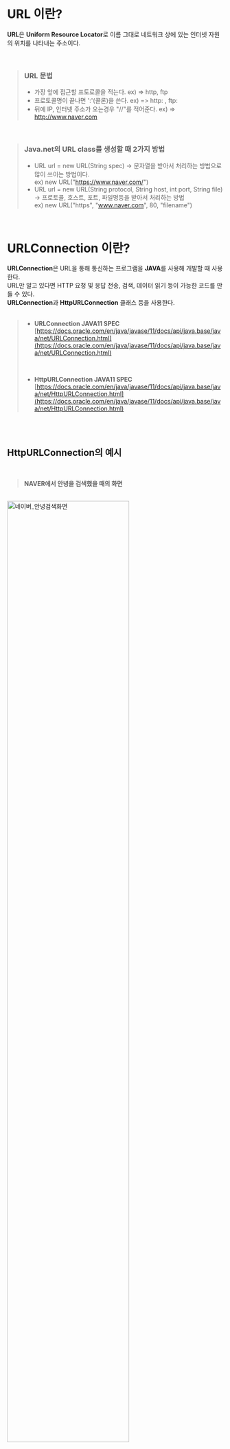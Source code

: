 # URL 이란?

**URL**은 **Uniform Resource Locator**로 이름 그대로 네트워크 상에 있는 인터넷 자원의 위치를 나타내는 주소이다.

</br>

> ### URL 문법
> - 가장 앞에 접근할 프토로콜을 적는다. ex) => http, ftp
> - 프로토콜명이 끝나면 ':'(콜론)을 쓴다. ex) => http:  , ftp:
> - 뒤에 IP, 인터넷 주소가 오는경우 "//"를 적어준다.  ex) => http://www.naver.com

</br>

> ### Java.net의 URL class를 생성할 때 2가지 방법  
> - URL url = new URL(String spec) -> 문자열을 받아서 처리하는 방법으로 많이 쓰이는 방법이다.  
>  ex) new URL("https://www.naver.com/")  
> - URL url = new URL(String protocol, String host, int port, String file) -> 프로토콜, 호스트, 포트, 파일명등을 받아서 처리하는 방법  
>  ex) new URL("https", "www.naver.com", 80, "filename")  

</br>

# URLConnection 이란?  
**URLConnection**은 URL을 통해 통신하는 프로그램을 **JAVA**를 사용해 개발할 때 사용한다.  
URL만 알고 있다면 HTTP 요청 및 응답 전송, 검색, 데이터 읽기 등이 가능한 코드를 만들 수 있다.                                           
 **URLConnection**과 **HttpURLConnection** 클래스 등을 사용한다.  
 <br>
 > - **URLConnection JAVA11 SPEC**<br>
 > [https://docs.oracle.com/en/java/javase/11/docs/api/java.base/java/net/URLConnection.html](https://docs.oracle.com/en/java/javase/11/docs/api/java.base/java/net/URLConnection.html)
 > <br>
 > 
> - **HttpURLConnection JAVA11 SPEC** <br>
 > [https://docs.oracle.com/en/java/javase/11/docs/api/java.base/java/net/HttpURLConnection.html](https://docs.oracle.com/en/java/javase/11/docs/api/java.base/java/net/HttpURLConnection.html)


 <br><br>
 
 ## HttpURLConnection의 예시 
 <br>
 
 > **NAVER에서 안녕을 검색했을 때의 화면**
 </br>
 <img width="75%" height="75%" alt="네이버_안녕검색화면" src="https://user-images.githubusercontent.com/67998815/153976659-0b7a0a13-e890-4deb-ab92-c340c30bded6.PNG">  
 </br>
 
 > **Code**  </br>
 
 </br>
<img width="80%" height="80%" alt="네이버_안녕검색코드" src="https://user-images.githubusercontent.com/67998815/153979911-d485c682-2743-45b5-93c3-7e1be141e33e.PNG">

</br>

> **읽어오는 html 데이터** </br>

</br>

```
"data": "<!doctype html>   
<html lang=\"ko\" data-dark=\"false\"> 
<head> <meta charset=\"utf-8\"> <title>NAVER</title> <meta http-equiv=\"X-UA-Compatible\" content=\"IE=edge\"> 
<meta name=\"viewport\" content=\"width=1190\"> <meta name=\"apple-mobile-web-app-title\" content=\"NAVER\"/>   
<meta name=\"robots\" content=\"index,nofollow\"/>    
<meta name=\"description\" content=\"네이버 메인에서 다양한 정보와 유용한 컨텐츠를 만나 보세요\"/> <meta property=\"og:title\" content=\"네이버\">   
<meta property=\"og:url\" content=\"https://www.naver.com/\">   <metaproperty=\"og:image\"content=\"https://s.pstatic.net/static/www/mobile/edit/2016/0705/mobile_212852414260.png\">   
<meta property=\"og:description\" content=\"네이버 메인에서 다양한 정보와 유용한 컨텐츠를 만나 보세요\"/>  

       (중략)
       
<h3 class=\"blind\">네이버 정책 및 약관</h3> 
<ul class=\"list_corp\"> <li class=\"corp_item\">
<a href=\"https://www.navercorp.com\" data-clk=\"intronhn\">회사소개</a></li> 
<li class=\"corp_item\"><a href=\"https://recruit.navercorp.com/naver/recruitMain\" data-clk=\"recruit\">인재채용</a></li> <li class=\"corp_item\">
<a href=\"https://www.navercorp.com/naver/proposalGuide\" data-clk=\"contact\">제휴제안</a></li> <li class=\"corp_item\">
<a href=\"/policy/service.html\" data-clk=\"service\">이용약관</a></li> <li class=\"corp_item\">
<a href=\"/policy/privacy.html\" data-clk=\"privacy\"><strong>개인정보처리방침</strong></a></li> <li class=\"corp_item\">
<a href=\"/policy/youthpolicy.html\" data-clk=\"youth\">청소년보호정책</a></li> 
<li class=\"corp_item\"><a href=\"/policy/spamcheck.html\" data-clk=\"policy\">네이버 정책</a></li> 
<li class=\"corp_item\"><a href=\"https://help.naver.com/\" data-clk=\"helpcenter\">고객센터</a></li> </ul> <address class=\"addr\">
<a href=\"https://www.navercorp.com\" target=\"_blank\" data-clk=\"nhn\">ⓒ NAVER Corp.</a></address> 
</div> </div> </div> </div> <div id=\"adscript\" style=\"display:none\"></div> </body> </html>"
```

</br>

 ## URLConnection 생성 과정  
 
 **1. URL 객체 생성하기**
 
 ```
 URL url = new URL("https://www.naver.com");
 ```
 
 **2. URL에서 URLConnection 객체 얻기**
 
 ```
 URLConnection con = url.openConnection(); // urlConnection 객체 생성
 HttpURLConnection con = (HttpURLConnection) url.openConnection(); // 형변환을 통한 HttpURLConnection 객체 생성
 HttpsURLConnection con = (HttpsURLConnection) url.openConnection(); // 형변환을 통한 HttpsURLConnection 객체 생성
 ```  
 
 > URLConnection 클래스는 생성자가 protected로 선언되어있기 때문에 직접 객체생성은 할 수 없다.  
 > openConnection() 메서드가 리턴하는 URLConnection 객체를 사용하거나 형변환하여 HttpURLConnection 등으로 사용할 수 있다.
 
 </br>

 **3. URLConnection 요청 방식 설정**  
 
 > 클라이언트와 서버, 서버와 서버 등의 연결을 설정하기 전 다양한 옵션을 설정할 수 있다.    
 
#### - URLConnection Method

```
 - setConnectTimeout (int timeout) : 연결 타임아웃 값을 설정 (단위: millisecond)
 
 - setReadTimeOut (int timeout) : 읽기 타임아웃 값을 설정 (단위: millisecond)
 
 - setDefaultUseCaches (boolean default) : 기본 캐시 사용여부를 설정(기본값: true) 
 
 - setUseCaches (boolean useCaches) : 연결이 캐시를 사용하는지 여부를 설정(기본값: true)
 
 - setDoInput (boolean doInput) : URLConnection을 서버에서 컨텐츠를 읽는 데 사용가능한지 설정(기본값: true)
 
 - setDoOutput (boolean doOutput) : URLConnection이 서버에 데이터를 보내는 데 사용할 수 있는지 여부를 설정(기본값: false)
 
 - setIfModifiedSince (long time) : 클라이언트가 검색한 컨텐츠의 마지막 수정 시간을 설정. 서버가 저장된 시간 이후에 
                                    정적컨텐츠가 변경되지 않았다면 업데이트하지않고 304(수정되지 않음)를 반환
 
 - setAllowUserInteraction (boolean allow) : 사용자 상호작용을 활성 또는 비활성(기본값 false)
 
 - setDefaultAllowUserInteraction (boolean default) : 이후 모든 URLConnection객체에 대한 사용자 상호작용의 기본값 설정
 
 - setRequestProperty (String key, String value) : KEY = VALUE 쌍으로 지정된 일반 요청 속성을 설정. 
                                                   이미 같은 KEY가 있는 경우 이전 값을 새 값으로 덮어씌움 
```   


#### - HttpURLConnection Method  

> URLConneciton의 하위 클래스인 HttpURLConnection 클래스는 HTTP관련 기능을 사용한 연결 구성을 위한 메서드를 제공

```
 - setRequestMethod (String method) : HTTP Method인 GET, POST, PUT, PATCH, DELETE, HEAD 등을 설정

 - setChunkedStreamingMode (int chunkLength) : 청크 분할 전송 인코딩. 컨텐츠의 길이를 모를 경우 사용. 
                                               내부 버퍼링 없이 HTTP Request 본문을 스트리밍 한다

 - setFixedLengthStreamingMode (long contentLength) : 컨텐츠의 길이를 알고 있는 경우 사용. 
                                                      내부 버퍼링 없이 HTTP Request 본문을 스트리밍 한다 

 - setFollowRedirects (boolean follow) : 이 Static Method는 true로 설정시 HttpURLConnection 객체가 리다이렉트를 따라가고, 
                                         false시 따라가지 않는다(기본값 : true)
 
 - setInstanceFollowRedirects (boolean follow) : 리다이렉션 후 HttpURLConnection 클래스의 인스턴스가 따라가야하는지를 설정. 
                                                 미설정시 setFollowRedirects를 따름(기본값 : true)
```

</br>

 **4. 헤더필드 읽기**  
 
 ```
 - getHeaderFields () : 모든 헤더필드를 포함한 맵 반환

 - getHeaderField (int n) : n번째 헤더 필드의 값 반환

 - getHeaderField (String name) : 해당 이름의 헤더필드를 반환

 - getHeaderFieldKey (int n) : n번재 헤드 필드의 키 반환

 - getHeaderFieldInt (String name, int default) : int형으로 구문 분석된 필드의 값을 반환

 - getHeaderFielLong (String name, long default) : LONG형으로 구문 분석된 필드의 값을 반환

 - getHeaderFieldDate (String name, long default) : 날짜와 시간으로 구문 분석된 필드의 값을 반환

 - getDate () : 서버의 날짜 시간 값을 반환

 - getExpiration () : expires 필드 값을 반환

 - getContentEncoding () : 컨텐츠의 인코딩 헤더 필드의 값을 반환

 - getContentLength () : 컨텐츠 길이 필드의 값을 반환

 - getContentType () : 컨텐츠 타입 필드의 값을 반환

 - getLastModified () : last-modified 필드의 값을 반환
 ```
 
</br>

**5. 원하는 정보 담아보내기**   

> 연결에서 출력을 활성화를 해야 서버로 데이터를 보낼 수 있다  

```
 urlConnection.setDoOutput(true);
```

</br>

> Query String 형식으로 데이터를 담아보내기  

```
 String param = "query=안녕";

 DataOutputStream dataOutputStream = new DataOutputStream(urlConnection.getOutputStream());

 dataOutputStream.writeBytes(param);
 dataOutputStream.flush();
 dataOutputStream.close();

```

</br>

> Json형식으로 데이터를 담아보내기  

```
 JSONObject json = new JSONObject();

 json.put("Key", "Value");

 String param = json.toString(); 

 DataOutputStream dataOutputStream = new DataOutputStream(urlConnection.getOutputStream());

 dataOutputStream.writeBytes(param);
 dataOutputStream.flush();
 dataOutputStream.close();
```

</br>

**6. 전송된 데이터 읽기**  

> **HttpURLConnection**에서는 **getResponseCode()** 메서드를 통해 Http 상태코드를 읽어와 전송의 결과를 알고 그에 따라 대응이 가능하다.
> ex) 성공시 200 (HttpStatus.OK라는 통신 성공의 값)

</br>

> **InputStream** 생성 후 문자열 읽어오기

```
InputStream inputStream = urlConnection.getInputStream();
BufferedReader br = new BufferedReader(new InputStreamReader(inputStream, "UTF-8"));
```

</br>



< 작성중 >
